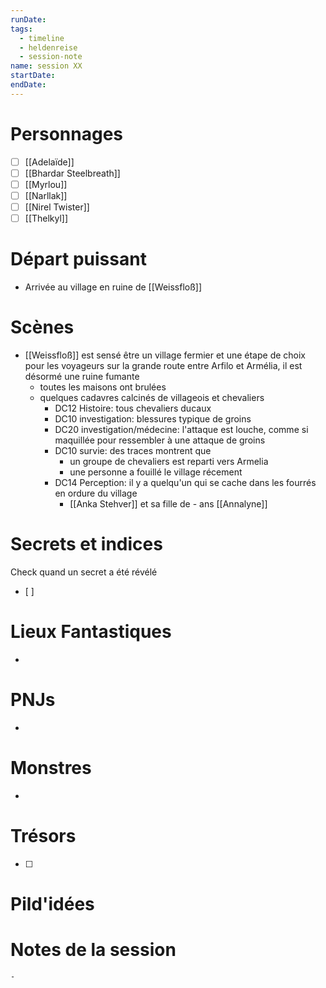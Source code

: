 ```yaml
---
runDate: 
tags:
  - timeline
  - heldenreise
  - session-note
name: session XX
startDate: 
endDate:
---
```



# Personnages
- [ ] [[Adelaïde]]
- [ ] [[Bhardar Steelbreath]]
- [ ] [[Myrlou]]
- [ ] [[Narllak]]
- [ ] [[Nirel Twister]]
- [ ] [[Thelkyl]]

# Départ puissant
- Arrivée au village en ruine de [[Weissfloß]]

# Scènes
- [[Weissfloß]] est sensé être un village fermier et une étape de choix pour les voyageurs sur la grande route entre Arfilo et Armélia, il est désormé une ruine fumante
	- toutes les maisons ont brulées
	- quelques cadavres calcinés de villageois et chevaliers
		- DC12 Histoire: tous chevaliers ducaux
		- DC10 investigation: blessures typique de groins
		- DC20 investigation/médecine: l'attaque est louche, comme si maquillée pour ressembler à une attaque de groins
		- DC10 survie: des traces montrent que
			- un groupe de chevaliers est reparti vers Armelia
			- une personne a fouillé le village récement
		- DC14 Perception: il y a quelqu'un qui se cache dans les fourrés en ordure du village
			- [[Anka Stehver]] et sa fille de - ans [[Annalyne]]

# Secrets et indices
Check quand un secret a été révélé
- [ ] 

# Lieux Fantastiques
- 

# PNJs
- 

# Monstres
- 

# Trésors
- [ ]


# Pild'idées
> 

# Notes de la session

```
- 
```
